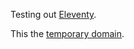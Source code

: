 Testing out [Eleventy](https://www.11ty.dev/).


This the [temporary domain](https://clever-franklin-aef1ac.netlify.app/).
